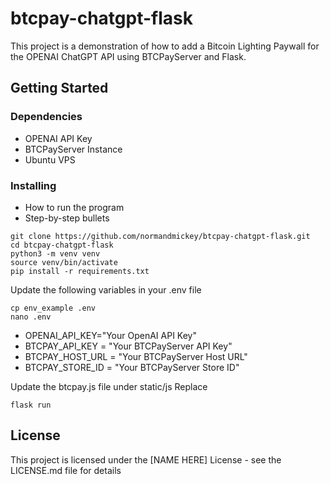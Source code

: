 # btcpay-chatgpt-flask
This project is a demonstration of how to add a Bitcoin Lighting Paywall for the OPENAI ChatGPT API using BTCPayServer and Flask.  


## Getting Started

### Dependencies

* OPENAI API Key
* BTCPayServer Instance
* Ubuntu VPS 

### Installing

* How to run the program
* Step-by-step bullets
```
git clone https://github.com/normandmickey/btcpay-chatgpt-flask.git
cd btcpay-chatgpt-flask
python3 -m venv venv
source venv/bin/activate
pip install -r requirements.txt
```

Update the following variables in your .env file
```
cp env_example .env 
nano .env
```

* OPENAI_API_KEY="Your OpenAI API Key"
* BTCPAY_API_KEY = "Your BTCPayServer API Key"
* BTCPAY_HOST_URL = "Your BTCPayServer Host URL"
* BTCPAY_STORE_ID = "Your BTCPayServer Store ID"

Update the btcpay.js file under static/js
Replace 

```
flask run
```

## License

This project is licensed under the [NAME HERE] License - see the LICENSE.md file for details

